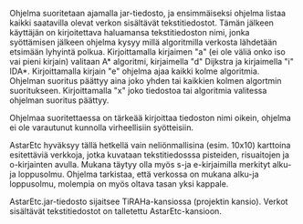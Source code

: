 Ohjelma suoritetaan ajamalla jar-tiedosto, ja ensimmäiseksi ohjelma listaa kaikki saatavilla olevat verkon sisältävät tekstitiedostot. Tämän jälkeen käyttäjän on kirjoitettava haluamansa tekstitiedoston nimi, jonka syöttämisen jälkeen ohjelma kysyy millä algoritmilla verkosta lähdetään etsimään lyhyintä polkua. Kirjoittamalla kirjaimen "a" (ei ole väliä onko iso vai pieni kirjain) valitaan A* algoritmi, kirjaimella "d" Dijkstra ja kirjaimella "i" IDA*. Kirjoittamalla kirjain "e" ohjelma ajaa kaikki kolme algoritmia. Ohjelman suoritus päättyy aina joko yhden tai kaikkien kolmen algortmin suoritukseen. Kirjoittamalla "x" joko tiedostoa tai algoritmia valitessa ohjelman suoritus päättyy. 

Ohjelmaa suoritettaessa on tärkeää kirjoittaa tiedoston nimi oikein, ohjelma ei ole varautunut kunnolla virheellisiin syötteisiin. 

AstarEtc hyväksyy tällä hetkellä vain neliönmallisina (esim. 10x10) karttoina esitettäviä verkkoja, jotka kuvataan tekstitiedosssa pisteiden, risuaitojen ja o-kirjainten avulla. Mukana täytyy olla myös s-ja e-kirjaimilla merkityt alku- ja loppusolmu. Ohjelma tarkistaa, että verkossa on mukana alku-ja loppusolmu, molempia on myös oltava tasan yksi kappale. 

AstarEtc.jar-tiedosto sijaitsee TiRAHa-kansiossa (projektin kansio). Verkot sisältävät tekstitiedostot on talletettu AstarEtc-kansioon.